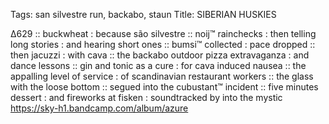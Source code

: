 Tags: san silvestre run, backabo, staun
Title: SIBERIAN HUSKIES
  
∆629 :: buckwheat : because são silvestre :: noij™ rainchecks : then telling long stories : and hearing short ones :: bumsi™ collected : pace dropped :: then jacuzzi : with cava :: the backabo outdoor pizza extravaganza : and dance lessons :: gin and tonic as a cure : for cava induced nausea :: the appalling level of service : of scandinavian restaurant workers :: the glass with the loose bottom :: segued into the cubustant™ incident :: five minutes dessert : and fireworks at fisken : soundtracked by into the mystic  
<https://sky-h1.bandcamp.com/album/azure>  
